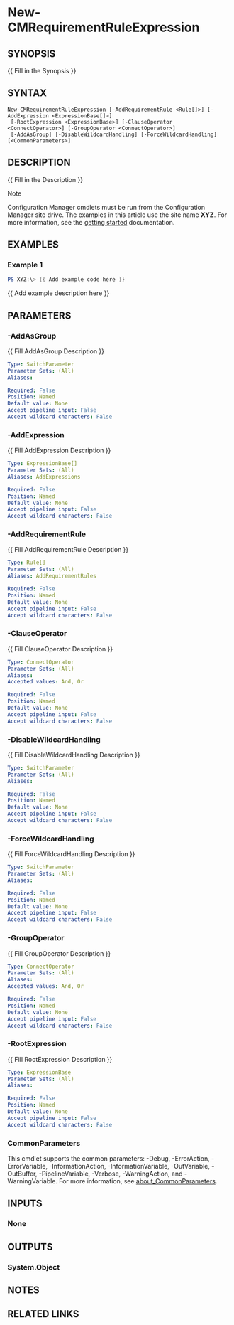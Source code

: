 ﻿---
external help file: AdminUI.PS.Dcm.dll-Help.xml
Module Name: ConfigurationManager
online version:
schema: 2.0.0
---

# New-CMRequirementRuleExpression

## SYNOPSIS
{{ Fill in the Synopsis }}

## SYNTAX

```
New-CMRequirementRuleExpression [-AddRequirementRule <Rule[]>] [-AddExpression <ExpressionBase[]>]
 [-RootExpression <ExpressionBase>] [-ClauseOperator <ConnectOperator>] [-GroupOperator <ConnectOperator>]
 [-AddAsGroup] [-DisableWildcardHandling] [-ForceWildcardHandling] [<CommonParameters>]
```

## DESCRIPTION
{{ Fill in the Description }}

> [!NOTE]
> Configuration Manager cmdlets must be run from the Configuration Manager site drive.
> The examples in this article use the site name **XYZ**. For more information, see the
> [getting started](/powershell/sccm/overview) documentation.

## EXAMPLES

### Example 1
```powershell
PS XYZ:\> {{ Add example code here }}
```

{{ Add example description here }}

## PARAMETERS

### -AddAsGroup
{{ Fill AddAsGroup Description }}

```yaml
Type: SwitchParameter
Parameter Sets: (All)
Aliases:

Required: False
Position: Named
Default value: None
Accept pipeline input: False
Accept wildcard characters: False
```

### -AddExpression
{{ Fill AddExpression Description }}

```yaml
Type: ExpressionBase[]
Parameter Sets: (All)
Aliases: AddExpressions

Required: False
Position: Named
Default value: None
Accept pipeline input: False
Accept wildcard characters: False
```

### -AddRequirementRule
{{ Fill AddRequirementRule Description }}

```yaml
Type: Rule[]
Parameter Sets: (All)
Aliases: AddRequirementRules

Required: False
Position: Named
Default value: None
Accept pipeline input: False
Accept wildcard characters: False
```

### -ClauseOperator
{{ Fill ClauseOperator Description }}

```yaml
Type: ConnectOperator
Parameter Sets: (All)
Aliases:
Accepted values: And, Or

Required: False
Position: Named
Default value: None
Accept pipeline input: False
Accept wildcard characters: False
```

### -DisableWildcardHandling
{{ Fill DisableWildcardHandling Description }}

```yaml
Type: SwitchParameter
Parameter Sets: (All)
Aliases:

Required: False
Position: Named
Default value: None
Accept pipeline input: False
Accept wildcard characters: False
```

### -ForceWildcardHandling
{{ Fill ForceWildcardHandling Description }}

```yaml
Type: SwitchParameter
Parameter Sets: (All)
Aliases:

Required: False
Position: Named
Default value: None
Accept pipeline input: False
Accept wildcard characters: False
```

### -GroupOperator
{{ Fill GroupOperator Description }}

```yaml
Type: ConnectOperator
Parameter Sets: (All)
Aliases:
Accepted values: And, Or

Required: False
Position: Named
Default value: None
Accept pipeline input: False
Accept wildcard characters: False
```

### -RootExpression
{{ Fill RootExpression Description }}

```yaml
Type: ExpressionBase
Parameter Sets: (All)
Aliases:

Required: False
Position: Named
Default value: None
Accept pipeline input: False
Accept wildcard characters: False
```

### CommonParameters
This cmdlet supports the common parameters: -Debug, -ErrorAction, -ErrorVariable, -InformationAction, -InformationVariable, -OutVariable, -OutBuffer, -PipelineVariable, -Verbose, -WarningAction, and -WarningVariable. For more information, see [about_CommonParameters](http://go.microsoft.com/fwlink/?LinkID=113216).

## INPUTS

### None

## OUTPUTS

### System.Object
## NOTES

## RELATED LINKS
